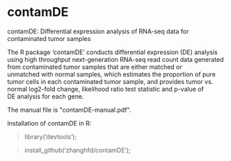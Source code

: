 # contamDE
contamDE: Differential expression analysis of RNA-seq data for contaminated tumor samples

The R package ‘contamDE’ conducts differential expression (DE) analysis using high throughput next-generation RNA-seq read count data generated from contaminated tumor samples that are either matched or unmatched with normal samples, which estimates the proportion of pure tumor cells in each contaminated tumor sample, and provides tumor vs. normal log2-fold change, likelihood ratio test statistic and p-value of DE analysis for each gene.

The manual file is "contamDE-manual.pdf". 

Installation of contamDE in R:

> library(‘devtools’);

> install_github(‘zhanghfd/contamDE’);
